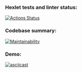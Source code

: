 ### Hexlet tests and linter status:
[![Actions Status](https://github.com/Droletor/frontend-project-44/actions/workflows/hexlet-check.yml/badge.svg)](https://github.com/Droletor/frontend-project-44/actions)

### Codebase summary:
[![Maintainability](https://api.codeclimate.com/v1/badges/9e8b134c921dadbb9359/maintainability)](https://codeclimate.com/github/Droletor/frontend-project-44/maintainability)

### Demo:
[![asciicast](https://asciinema.org/a/ccOnRv4qghQg9qNZoAsupCrDn.svg)](https://asciinema.org/a/ccOnRv4qghQg9qNZoAsupCrDn)

